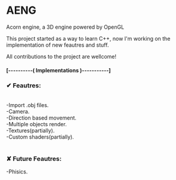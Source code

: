 # AENG
Acorn engine, a 3D engine powered by OpenGL

This project started as a way to learn C++, now I'm working on the implementation of new feautres and stuff.

All contributions to the project are wellcome!

<h4>[----------( Implementations )-----------]</h4>

<h3>✔ Feautres:</h3><br>
-Import .obj files.<br>
-Camera.<br>
-Direction based movement.<br>
-Multiple objects render.<br>
-Textures(partially).<br>
-Custom shaders(partially).<br>
<br>
<h3>✘ Future Feautres:</h3>
-Phisics.<br>

